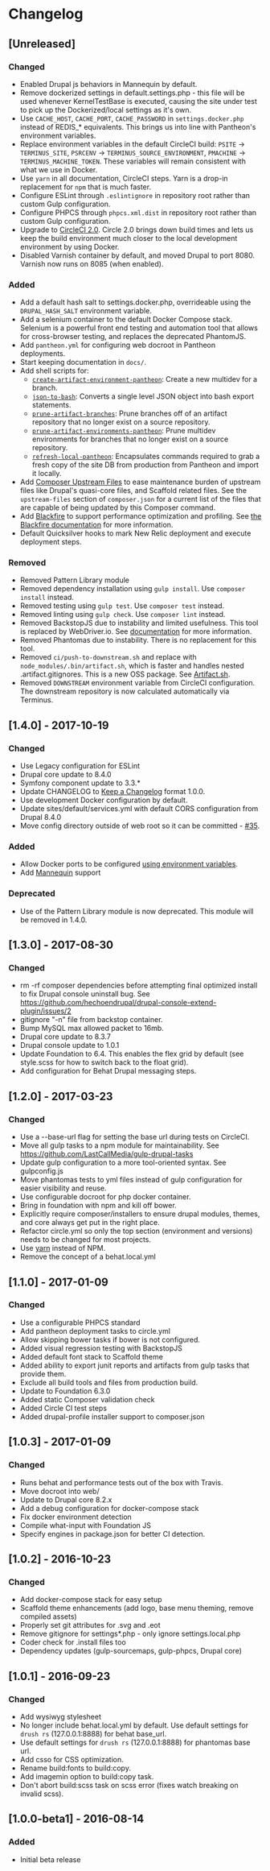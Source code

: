 # Changelog

## [Unreleased]
### Changed
* Enabled Drupal js behaviors in Mannequin by default.
* Remove dockerized settings in default.settings.php - this file will be used whenever KernelTestBase is executed, causing the site under test to pick up the Dockerized/local settings as it's own.
* Use `CACHE_HOST`, `CACHE_PORT`, `CACHE_PASSWORD` in `settings.docker.php` instead of REDIS_* equivalents.  This brings us into line with Pantheon's environment variables.
* Replace environment variables in the default CircleCI build: `PSITE` -> `TERMINUS_SITE`, `PSRCENV` -> `TERMINUS_SOURCE_ENVIRONMENT`, `PMACHINE` -> `TERMINUS_MACHINE_TOKEN`.  These variables will remain consistent with what we use in Docker.
* Use `yarn` in all documentation, CircleCI steps.  Yarn is a drop-in replacement for `npm` that is much faster.
* Configure ESLint through `.eslintignore` in repository root rather than custom Gulp configuration.
* Configure PHPCS through `phpcs.xml.dist` in repository root rather than custom Gulp configuration.
* Upgrade to [CircleCI 2.0](.circleci/config.yml). Circle 2.0 brings down build times and lets us keep the build environment much closer to the local development environment by using Docker.
* Disabled Varnish container by default, and moved Drupal to port 8080.  Varnish now runs on 8085 (when enabled).

### Added
* Add a default hash salt to settings.docker.php, overrideable using the `DRUPAL_HASH_SALT` environment variable.
* Add a selenium container to the default Docker Compose stack. Selenium is a powerful front end testing and automation tool that allows for cross-browser testing, and replaces the deprecated PhantomJS.
* Add `pantheon.yml` for configuring web docroot in Pantheon deployments.
* Start keeping documentation in `docs/`.
* Add shell scripts for:
  * [`create-artifact-environment-pantheon`](bin/create-artifact-environment-pantheon): Create a new multidev for a branch.
  * [`json-to-bash`](bin/json-to-bash): Converts a single level JSON object into bash export statements.
  * [`prune-artifact-branches`](bin/prune-artifact-branches): Prune branches off of an artifact repository that no longer exist on a source repository.
  * [`prune-artifact-environments-pantheon`](bin/prune-artifact-environments-pantheon): Prune multidev environments for branches that no longer exist on a source repository.
  * [`refresh-local-pantheon`](bin/refresh-local-pantheon): Encapsulates commands required to grab a fresh copy of the site DB from production from Pantheon and import it locally.
* Add [Composer Upstream Files](https://github.com/LastCallMedia/Composer-Upstream-Files) to ease maintenance burden of upstream files like Drupal's quasi-core files, and Scaffold related files.  See the `upstream-files` section of `composer.json` for a current list of the files that are capable of being updated by this Composer command.
* Add [Blackfire](https://blackfire.io) to support performance optimization and profiling.  See [the Blackfire documentation](docs/tools/blackfire.md) for more information.
* Default Quicksilver hooks to mark New Relic deployment and execute deployment steps.

### Removed
* Removed Pattern Library module
* Removed dependency installation using `gulp install`.  Use `composer install` instead.
* Removed testing using `gulp test`.  Use `composer test` instead.
* Removed linting using `gulp check`.  Use `composer lint` instead.
* Removed BackstopJS due to instability and limited usefulness.  This tool is replaced by WebDriver.io.  See [documentation](docs/tools/wdio.md) for more information.
* Removed Phantomas due to instability.  There is no replacement for this tool.
* Removed `ci/push-to-downstream.sh` and replace with `node_modules/.bin/artifact.sh`, which is faster and handles nested .artifact.gitignores.  This is a new OSS package.  See [Artifact.sh](https://github.com/LastCallMedia/Artifact.sh).
* Removed `DOWNSTREAM` environment variable from CircleCI configuration.  The downstream repository is now calculated automatically via Terminus.

## [1.4.0] - 2017-10-19
### Changed
* Use Legacy configuration for ESLint
* Drupal core update to 8.4.0
* Symfony component update to 3.3.*
* Update CHANGELOG to [Keep a Changelog](http://keepachangelog.com/en/1.0.0/) format 1.0.0.
* Use development Docker configuration by default.
* Update sites/default/services.yml with default CORS configuration from Drupal 8.4.0
* Move config directory outside of web root so it can be committed - [#35](https://github.com/LastCallMedia/Drupal-Scaffold/issues/35).

### Added
* Allow Docker ports to be configured [using environment variables](https://docs.docker.com/compose/environment-variables/#substituting-environment-variables-in-compose-files).
* Add [Mannequin](https://mannequin.io) support

### Deprecated
* Use of the Pattern Library module is now deprecated.  This module will be removed in 1.4.0.

## [1.3.0] - 2017-08-30
### Changed
* rm -rf composer dependencies before attempting final optimized install to fix Drupal console uninstall bug. See https://github.com/hechoendrupal/drupal-console-extend-plugin/issues/2
* gitignore "-n" file from backstop container.
* Bump MySQL max allowed packet to 16mb.
* Drupal core update to 8.3.7
* Drupal console update to 1.0.1
* Update Foundation to 6.4.  This enables the flex grid by default (see style.scss for how to switch back to the float grid).
* Add configuration for Behat Drupal messaging steps.

## [1.2.0] - 2017-03-23
### Changed
* Use a --base-url flag for setting the base url during tests on CircleCI.
* Move all gulp tasks to a npm module for maintainability. See https://github.com/LastCallMedia/gulp-drupal-tasks
* Update gulp configuration to a more tool-oriented syntax.  See gulpconfig.js
* Move phantomas tests to yml files instead of gulp configuration for easier visibility and reuse.
* Use configurable docroot for php docker container.
* Bring in foundation with npm and kill off bower.
* Explicitly require composer/installers to ensure drupal modules, themes, and core always get put in the right place.
* Refactor circle.yml so only the top section (environment and versions) needs to be changed for most projects.
* Use [yarn](https://yarnpkg.com/en/) instead of NPM.
* Remove the concept of a behat.local.yml

## [1.1.0] - 2017-01-09
### Changed
* Use a configurable PHPCS standard
* Add pantheon deployment tasks to circle.yml
* Allow skipping bower tasks if bower is not configured.
* Added visual regression testing with BackstopJS
* Added default font stack to Scaffold theme
* Added ability to export junit reports and artifacts from gulp tasks that provide them.
* Exclude all build tools and files from production build.
* Update to Foundation 6.3.0
* Added static Composer validation check
* Added Circle CI test steps
* Added drupal-profile installer support to composer.json

## [1.0.3] - 2017-01-09
### Changed
* Runs behat and performance tests out of the box with Travis.
* Move docroot into web/
* Update to Drupal core 8.2.x
* Add a debug configuration for docker-compose stack
* Fix docker environment detection
* Compile what-input with Foundation JS
* Specify engines in package.json for better CI detection.

## [1.0.2] - 2016-10-23
### Changed
* Add docker-compose stack for easy setup
* Scaffold theme enhancements (add logo, base menu theming, remove compiled assets)
* Properly set git attributes for .svg and .eot
* Remove gitignore for settings*.php - only ignore settings.local.php
* Coder check for .install files too
* Dependency updates (gulp-sourcemaps, gulp-phpcs, Drupal core)

## [1.0.1] - 2016-09-23
### Changed
* Add wysiwyg stylesheet
* No longer include behat.local.yml by default.  Use default settings for `drush rs` (127.0.0.1:8888) for behat base_url.
* Use default settings for `drush rs` (127.0.0.1:8888) for phantomas base url.
* Add csso for CSS optimization.
* Rename build:fonts to build:copy.
* Add imagemin option to build:copy task.
* Don't abort build:scss task on scss error (fixes watch breaking on invalid scss).


## [1.0.0-beta1] - 2016-08-14
### Added
* Initial beta release
